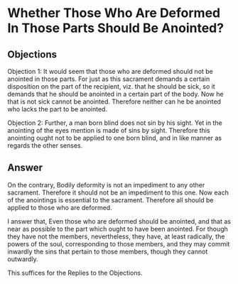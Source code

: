 # Whether Those Who Are Deformed In Those Parts Should Be Anointed?

## Objections

Objection 1: It would seem that those who are deformed should not be anointed in those parts. For just as this sacrament demands a certain disposition on the part of the recipient, viz. that he should be sick, so it demands that he should be anointed in a certain part of the body. Now he that is not sick cannot be anointed. Therefore neither can he be anointed who lacks the part to be anointed.

Objection 2: Further, a man born blind does not sin by his sight. Yet in the anointing of the eyes mention is made of sins by sight. Therefore this anointing ought not to be applied to one born blind, and in like manner as regards the other senses.

## Answer

On the contrary, Bodily deformity is not an impediment to any other sacrament. Therefore it should not be an impediment to this one. Now each of the anointings is essential to the sacrament. Therefore all should be applied to those who are deformed.

I answer that, Even those who are deformed should be anointed, and that as near as possible to the part which ought to have been anointed. For though they have not the members, nevertheless, they have, at least radically, the powers of the soul, corresponding to those members, and they may commit inwardly the sins that pertain to those members, though they cannot outwardly.

This suffices for the Replies to the Objections.